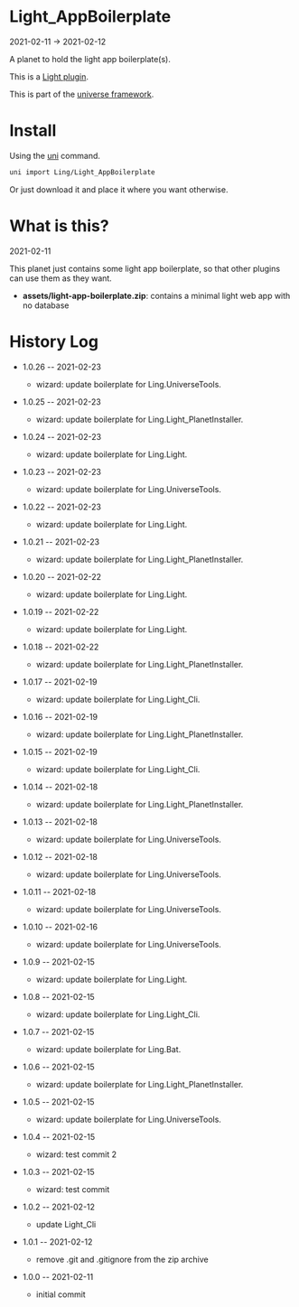 Light_AppBoilerplate
===========
2021-02-11 -> 2021-02-12



A planet to hold the light app boilerplate(s).


This is a [Light plugin](https://github.com/lingtalfi/Light/blob/master/doc/pages/plugin.md).

This is part of the [universe framework](https://github.com/karayabin/universe-snapshot).


Install
==========
Using the [uni](https://github.com/lingtalfi/universe-naive-importer) command.
```bash
uni import Ling/Light_AppBoilerplate
```

Or just download it and place it where you want otherwise.






What is this?
=======
2021-02-11


This planet just contains some light app boilerplate, so that other plugins can use them as they want.


- **assets/light-app-boilerplate.zip**: contains a minimal light web app with no database










History Log
=============


- 1.0.26 -- 2021-02-23

    - wizard: update boilerplate for Ling.UniverseTools.

- 1.0.25 -- 2021-02-23

    - wizard: update boilerplate for Ling.Light_PlanetInstaller.

- 1.0.24 -- 2021-02-23

    - wizard: update boilerplate for Ling.Light.

- 1.0.23 -- 2021-02-23

    - wizard: update boilerplate for Ling.UniverseTools.

- 1.0.22 -- 2021-02-23

    - wizard: update boilerplate for Ling.Light.

- 1.0.21 -- 2021-02-23

    - wizard: update boilerplate for Ling.Light_PlanetInstaller.

- 1.0.20 -- 2021-02-22

    - wizard: update boilerplate for Ling.Light.

- 1.0.19 -- 2021-02-22

    - wizard: update boilerplate for Ling.Light.

- 1.0.18 -- 2021-02-22

    - wizard: update boilerplate for Ling.Light_PlanetInstaller.

- 1.0.17 -- 2021-02-19

    - wizard: update boilerplate for Ling.Light_Cli.

- 1.0.16 -- 2021-02-19

    - wizard: update boilerplate for Ling.Light_PlanetInstaller.

- 1.0.15 -- 2021-02-19

    - wizard: update boilerplate for Ling.Light_Cli.

- 1.0.14 -- 2021-02-18

    - wizard: update boilerplate for Ling.Light_PlanetInstaller.

- 1.0.13 -- 2021-02-18

    - wizard: update boilerplate for Ling.UniverseTools.

- 1.0.12 -- 2021-02-18

    - wizard: update boilerplate for Ling.UniverseTools.

- 1.0.11 -- 2021-02-18

    - wizard: update boilerplate for Ling.UniverseTools.

- 1.0.10 -- 2021-02-16

    - wizard: update boilerplate for Ling.UniverseTools.

- 1.0.9 -- 2021-02-15

    - wizard: update boilerplate for Ling.Light.

- 1.0.8 -- 2021-02-15

    - wizard: update boilerplate for Ling.Light_Cli.

- 1.0.7 -- 2021-02-15

    - wizard: update boilerplate for Ling.Bat.

- 1.0.6 -- 2021-02-15

    - wizard: update boilerplate for Ling.Light_PlanetInstaller.

- 1.0.5 -- 2021-02-15

    - wizard: update boilerplate for Ling.UniverseTools.

- 1.0.4 -- 2021-02-15

    - wizard: test commit 2

- 1.0.3 -- 2021-02-15

    - wizard: test commit

- 1.0.2 -- 2021-02-12

    - update Light_Cli

- 1.0.1 -- 2021-02-12

    - remove .git and .gitignore from the zip archive
  
- 1.0.0 -- 2021-02-11

    - initial commit